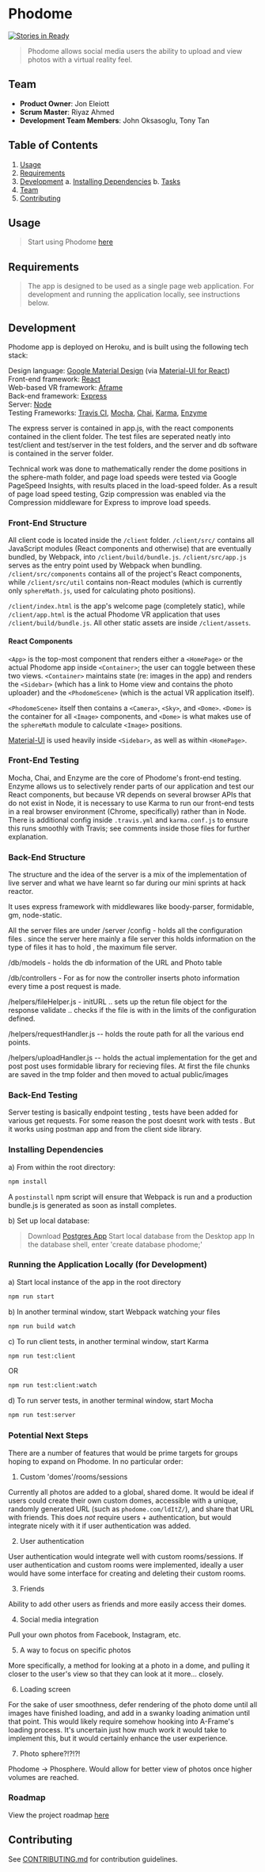 # Phodome
[![Stories in Ready](https://badge.waffle.io/apologeticcookie/apologeticcookie.png?label=ready&title=Ready)](https://waffle.io/apologeticcookie/apologeticcookie)

> Phodome allows social media users the ability to upload and view photos with a virtual reality feel.

## Team

  - __Product Owner__: Jon Eleiott
  - __Scrum Master__: Riyaz Ahmed
  - __Development Team Members__: John Oksasoglu, Tony Tan

## Table of Contents

1. [Usage](#usage)
2. [Requirements](#requirements)
3. [Development](#development)
    a. [Installing Dependencies](#installing-dependencies)
    b. [Tasks](#tasks)
4. [Team](#team)
5. [Contributing](#contributing)

## Usage

> Start using Phodome [here](https://phodome.herokuapp.com/)

## Requirements

> The app is designed to be used as a single page web application. For development and running the application locally, see instructions below.

## Development

Phodome app is deployed on Heroku, and is built using the following tech stack:

Design language: [Google Material Design](https://material.google.com) (via [Material-UI for React](http://www.material-ui.com/))  
Front-end framework: [React](https://facebook.github.io/react/)  
Web-based VR framework: [Aframe](https://aframe.io/)  
Back-end framework: [Express](https://expressjs.com/)  
Server: [Node](https://nodejs.org)  
Testing Frameworks: [Travis CI](https://travis-ci.org/), [Mocha](https://mochajs.org/), [Chai](http://chaijs.com/), [Karma](https://karma-runner.github.io), [Enzyme](http://airbnb.io/enzyme/)  

The express server is contained in app.js, with the react components contained in the client folder. The test files are seperated neatly into test/client and test/server in the test folders, and the server and db software is contained in the server folder.

Technical work was done to mathematically render the dome positions in the sphere-math folder, and page load speeds were tested via Google PageSpeed Insights, with results placed in the load-speed folder. As a result of page load speed testing, Gzip compression was enabled via the Compression middleware for Express to improve load speeds.

### Front-End Structure

All client code is located inside the `/client` folder. `/client/src/` contains all JavaScript modules (React components and otherwise) that are eventually bundled, by Webpack, into `/client/build/bundle.js`. `/client/src/app.js` serves as the entry point used by Webpack when bundling. `/client/src/components` contains all of the project's React components, while `/client/src/util` contains non-React modules (which is currently only `sphereMath.js`, used for calculating photo positions).

`/client/index.html` is the app's welcome page (completely static), while `/client/app.html` is the actual Phodome VR application that uses `/client/build/bundle.js`. All other static assets are inside `/client/assets`.

#### React Components

`<App>` is the top-most component that renders either a `<HomePage>` or the actual Phodome app inside `<Container>`; the user can toggle between these two views. `<Container>` maintains state (re: images in the app) and renders the `<Sidebar>` (which has a link to Home view and contains the photo uploader) and the `<PhodomeScene>` (which is the actual VR application itself).

`<PhodomeScene>` itself then contains a `<Camera>`, `<Sky>`, and `<Dome>`. `<Dome>` is the container for all `<Image>` components, and `<Dome>` is what makes use of the `sphereMath` module to calculate `<Image>` positions.

[Material-UI](http://www.material-ui.com/) is used heavily inside `<Sidebar>`, as well as within `<HomePage>`.

### Front-End Testing

Mocha, Chai, and Enzyme are the core of Phodome's front-end testing. Enzyme allows us to selectively render parts of our application and test our React components, but because VR depends on several browser APIs that do not exist in Node, it is necessary to use Karma to run our front-end tests in a real browser environment (Chrome, specifically) rather than in Node. There is additional config inside `.travis.yml` and `karma.conf.js` to ensure this runs smoothly with Travis; see comments inside those files for further explanation.

### Back-End Structure

The structure and the idea of the server is a mix of the implementation of live server and what we have learnt so far during our mini sprints at hack reactor.

It uses express framework with middlewares like boody-parser, formidable, gm, node-static.

All the server files are under /server
/config - holds all the configuration files . since the server here mainly a file server this holds information on the type of files it has to hold , the maximum file server.

/db/models - holds the db information of the URL and Photo table

/db/controllers - For as for now the controller inserts photo information every time a post request is made.

/helpers/fileHelper.js - initURL .. sets up the retun file object for the response validate .. checks if the file is with in the limits of the configuration defined.

/helpers/requestHandler.js -- holds the route path for all the various end points.

/helpers/uploadHandler.js -- holds the actual implementation for the get and post post uses formidable library for recieving files.
At first the file chunks are saved in the tmp folder and then moved to actual public/images

### Back-End Testing

Server testing is basically endpoint testing , tests have been added for various get requests.
For some reason the post doesnt work with tests . But it works using postman app and from the client side library.



### Installing Dependencies

a) From within the root directory:

```sh
npm install
```

A `postinstall` npm script will ensure that Webpack is run and a production bundle.js is generated as soon as install completes.

b) Set up local database:
> Download [Postgres App](http://postgresapp.com/)
> Start local database from the Desktop app
> In the database shell, enter 'create database phodome;'


### Running the Application Locally (for Development)

a) Start local instance of the app in the root directory

```sh
npm run start
```

b) In another terminal window, start Webpack watching your files

```sh
npm run build watch
```

c) To run client tests, in another terminal window, start Karma

```sh
npm run test:client
```
OR
```sh
npm run test:client:watch
```

d) To run server tests, in another terminal window, start Mocha

```sh
npm run test:server
```


### Potential Next Steps

There are a number of features that would be prime targets for groups hoping to expand on Phodome. In no particular order:

1. Custom 'domes'/rooms/sessions

Currently all photos are added to a global, shared dome. It would be ideal if users could create their own custom domes, accessible with a unique, randomly generated URL (such as `phodome.com/ldItZ/`), and share that URL with friends. This does *not* require users + authentication, but would integrate nicely with it if user authentication was added.

2. User authentication

User authentication would integrate well with custom rooms/sessions. If user authentication and custom rooms were implemented, ideally a user would have some interface for creating and deleting their custom rooms.

3. Friends

Ability to add other users as friends and more easily access their domes.

4. Social media integration

Pull your own photos from Facebook, Instagram, etc.

5. A way to focus on specific photos

More specifically, a method for looking at a photo in a dome, and pulling it closer to the user's view so that they can look at it more... closely.

6. Loading screen

For the sake of user smoothness, defer rendering of the photo dome until all images have finished loading, and add in a swanky loading animation until that point. This would likely require somehow hooking into A-Frame's loading process. It's uncertain just how much work it would take to implement this, but it would certainly enhance the user experience.

7. Photo sphere?!?!?!

Phodome -> Phosphere. Would allow for better view of photos once higher volumes are reached.

### Roadmap

View the project roadmap [here](https://github.com/apologeticcookie/apologeticcookie/issues)


## Contributing

See [CONTRIBUTING.md](CONTRIBUTING.md) for contribution guidelines.
